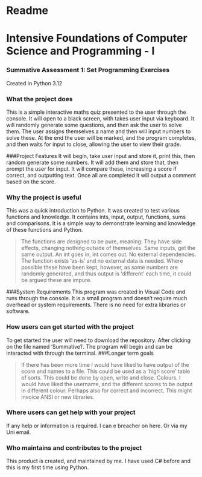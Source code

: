 # Readme
# Intensive Foundations of Computer Science and Programming - I

### Summative Assessment 1: Set Programming Exercises
Created in Python 3.12


### What the project does
This is a simple interactive maths quiz presented to the user through the console. It will open to a black screen, with takes user input via keyboard.
It will randomly generate some questions, and then ask the user to solve them. The user assigns themselves a name and then will input numbers to solve these.
At the end the user will be marked, and the program completes, and then waits for input to close, allowing the user to view their grade.

###Project Features
It will begin, take user input and store it, print this, then random generate some numbers. It will add them and store that, then prompt the user for input. It will compare these, increasing a score if correct, and outputting text. Once all are completed it will output a comment based on the score.

### Why the project is useful
This was a quick introduction to Python. It was created to test various functions and knowledge. It contains ints, input, output, functions, sums and comparisons. It is a simple way to demonstrate learning and knowledge of these functions and Python.
>The functions are designed to be pure, meaning:
>They have side effects, changing nothing outside of themselves.
>Same inputs, get the same output. An int goes in, int comes out.
No external dependencies. The function exists ‘as-is’ and no external data is needed.
Where possible these have been kept, however, as some numbers are randomly generated, and thus output is ‘different’ each time, it could be argued these are impure.

###System Requirements
This program was created in Visual Code and runs through the console. It is a small program and doesn’t require much overhead or system requirements. There is no need for extra libraries or software.

### How users can get started with the project
To get started the user will need to download the repository. After clicking on the file named ‘Summative1’. The program will begin and can be interacted with through the terminal.
###Longer term goals
>If there has been more time I would have liked to have output of the score and names to a file. This could be used as a ‘high score’ table of sorts. This could be done by open, write and close.
>Colours. I would have liked the username, and the different scores to be output in different colour. Perhaps also for correct and incorrect. This might invoice ANSI or new libraries.

### Where users can get help with your project
If any help or information is required. I can e breacher on here. Or via my Uni email.

### Who maintains and contributes to the project
This product is created, and maintained by me. I have used C# before and this is my first time using Python.
